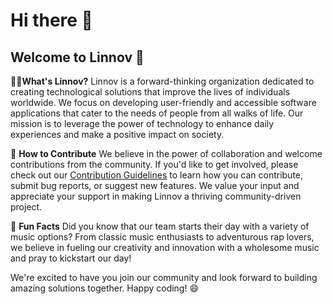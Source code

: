 # Hi there 👋

<!--
Linnov is a forward-thinking organization on GitHub dedicated to creating technological solutions that improve the lives of individuals worldwide. Our focus is on developing user-friendly and accessible software applications that cater to the needs of people from all walks of life.

At Linnov, our mission is to leverage the power of technology to enhance the daily experiences of individuals.
We strive to create solutions that are inclusive, intuitive, and impactful. 
Our team of dedicated professionals works tirelessly to develop innovative software applications that address real-world challenges and provide tangible benefits to people.

Join us at Linnov as we embark on a journey to empower people through technology. Together, we can create innovative solutions that improve the daily lives of individuals worldwide and make a positive impact on society.

**Here are some ideas to get you started:**

🙋‍♀️ A short introduction - what is your organization all about?
🌈 Contribution guidelines - how can the community get involved?
👩‍💻 Useful resources - where can the community find your docs? Is there anything else the community should know?
🍿 Fun facts - what does your team eat for breakfast?
🧙 Remember, you can do mighty things with the power of [Markdown](https://docs.github.com/github/writing-on-github/getting-started-with-writing-and-formatting-on-github/basic-writing-and-formatting-syntax)
-->
## Welcome to Linnov 🚀

🙋‍♀️**What's Linnov?** <!--**A Short Introduction**-->
Linnov is a forward-thinking organization dedicated to creating technological solutions that improve the lives of individuals worldwide. We focus on developing user-friendly and accessible software applications that cater to the needs of people from all walks of life. Our mission is to leverage the power of technology to enhance daily experiences and make a positive impact on society.

🌈 **How to Contribute**<!--**Contribution Guidelines**-->
We believe in the power of collaboration and welcome contributions from the community. If you'd like to get involved, please check out our [Contribution Guidelines](CONTRIBUTING.md) to learn how you can contribute, submit bug reports, or suggest new features. We value your input and appreciate your support in making Linnov a thriving community-driven project.

<!--👩‍💻 **Useful Resources**
To get started with Linnov and explore our projects, please refer to our [Documentation](https://linnov.github.io/docs), where you'll find detailed guides, tutorials, and API references. Join our vibrant community on [Discord](https://discord.gg/linnov) to connect with fellow developers, ask questions, and stay updated on the latest news and announcements.
<!--We should do this one day too.-/->
-->
🍿 **Fun Facts**
Did you know that our team starts their day with a variety of music options? From classic music enthusiasts to adventurous rap lovers, we believe in fueling our creativity and innovation with a wholesome music and pray to kickstart our day!

<!--🧙 **Conclusion**-->

We're excited to have you join our community and look forward to building amazing solutions together. Happy coding! 😄

